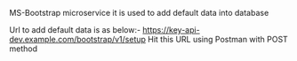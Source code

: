 MS-Bootstrap microservice it is used to add default data into database

Url to add default data is as below:-
https://key-api-dev.example.com/bootstrap/v1/setup
Hit this URL using Postman with POST method